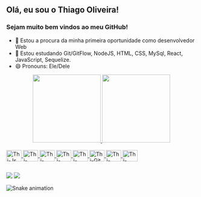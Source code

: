 ## Olá, eu sou o Thiago Oliveira!
### Sejam muito bem vindos ao meu GitHub!

- 🔭 Estou a procura da minha primeira oportunidade como desenvolvedor Web
- 🌱 Estou estudando Git/GitFlow, NodeJS, HTML, CSS, MySql, React, JavaScript, Sequelize.
- 😄 Pronouns: Ele/Dele

<div align="center">
  <a href="https://github.com/Thioliver">
  <img height="180em" src="https://github-readme-stats.vercel.app/api?username=ThiOliver&show_icons=true&theme=radical&include_all_commits=true&count_private=true"/>
  <img height="180em" src="https://github-readme-stats.vercel.app/api/top-langs/?username=ThiOliver&layout=compact&langs_count=7&theme=radical"/>
</div>
<div style="display: inline_block"><br> 
  <img align="center" alt="Thi-Js" height="30" width="40" src="https://icongr.am/devicon/javascript-original.svg?size=128&color=currentColor">
  <img align="center" alt="Thi-NodeJs" height="30" width="40" src="https://icongr.am/devicon/nodejs-original.svg?size=128&color=currentColor">
  <img align="center" alt="Thi-React" height="30" width="40" src="https://icongr.am/devicon/react-original.svg?size=128&color=currentColor">
  <img align="center" alt="Thi-HTML" height="30" width="40" src="https://icongr.am/devicon/html5-original-wordmark.svg?size=128&color=currentColor">
  <img align="center" alt="Thi-CSS" height="30" width="40" src="https://icongr.am/devicon/css3-original-wordmark.svg?size=128&color=currentColor">
  <img align="center" alt="Thi-Git" height="30" width="40" src="https://icongr.am/devicon/git-original.svg?size=128&color=currentColor">
  <img align="center" alt="Thi-MySql<" height="30" width="40" src="https://icongr.am/devicon/mysql-original.svg?size=128&color=currentColor">
  <img align="center" alt="Thi-Sequelize<" height="30" width="40" src="https://icongr.am/devicon/sequelize-original.svg?size=128&color=currentColor">
</div>
  
  ##
  
  
<div> 
  <a href = "mailto:thiago.oliver.siqueira@gmail.com"><img src="https://img.shields.io/badge/-Gmail-%23333?style=for-the-badge&logo=gmail&logoColor=white" target="_blank"></a>
  <a href="https://www.linkedin.com/in/thiago-oliveira-s/" target="_blank"><img src="https://img.shields.io/badge/-LinkedIn-%230077B5?style=for-the-badge&logo=linkedin&logoColor=white" target="_blank"></a> 
 
  ![Snake animation](https://github.com/ThiOliver/rafaballerini/blob/output/github-contribution-grid-snake.svg)
 
</div>

